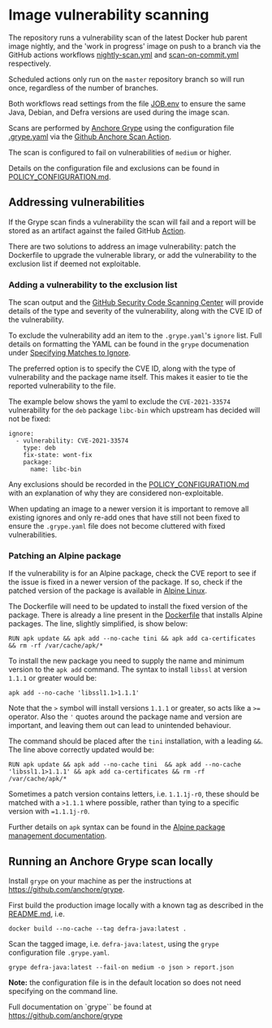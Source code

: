
#  Image vulnerability scanning

The repository runs a vulnerability scan of the latest Docker hub parent image nightly, and the 'work in progress' image on push to a branch via the GitHub actions workflows [nightly-scan.yml](.github/workflows/nightly-scan.yml) and [scan-on-commit.yml](.github/workflows/scan-on-commit.yml) respectively.

Scheduled actions only run on the `master` repository branch so will run once, regardless of the number of branches.

Both workflows read settings from the file [JOB.env](JOB.env) to ensure the same Java, Debian, and Defra versions are used during the image scan.

Scans are performed by [Anchore Grype](https://github.com/anchore/grype) using the configuration file [.grype.yaml](.grype.yaml) via the [Github Anchore Scan Action](https://github.com/anchore/scan-action).

The scan is configured to fail on vulnerabilities of `medium` or higher.

Details on the configuration file and exclusions can be found in [POLICY_CONFIGURATION.md](POLICY_CONFIGURATION.md).

## Addressing vulnerabilities

If the Grype scan finds a vulnerability the scan will fail and a report will be stored as an artifact against the failed GitHub [Action](https://github.com/DEFRA/defra-docker-java/actions).

There are two solutions to address an image vulnerability: patch the Dockerfile to upgrade the vulnerable library, or add the vulnerability to the exclusion list if deemed not exploitable.

### Adding a vulnerability to the exclusion list

The scan output and the [GitHub Security Code Scanning Center](https://github.com/DEFRA/defra-docker-java/security/code-scanning) will provide details of the type and severity of the vulnerability, along with the CVE ID of the vulnerability.

To exclude the vulnerability add an item to the `.grype.yaml`'s `ignore` list. Full details on formatting the YAML can be found in the `grype` documenation under [Specifying Matches to Ignore](https://github.com/anchore/grype#specifying-matches-to-ignore).

The preferred option is to specify the CVE ID, along with the type of vulnerability and the package name itself. This makes it easier to tie the reported vulnerability to the file.

The example below shows the yaml to exclude the `CVE-2021-33574` vulnerability for the `deb` package `libc-bin` which upstream  has decided will not be fixed:
```
ignore:
  - vulnerability: CVE-2021-33574
    type: deb
    fix-state: wont-fix
    package:
      name: libc-bin
```

Any exclusions should be recorded in the [POLICY_CONFIGURATION.md](POLICY_CONFIGURATION.md) with an explanation of why they are considered non-exploitable.

When updating an image to a newer version it is important to remove all existing ignores and only re-add ones that have still not been fixed to ensure the `.grype.yaml` file does not become cluttered with fixed vulnerabilities.

### Patching an Alpine package

If the vulnerability is for an Alpine package, check the CVE report to see if the issue is fixed in a newer version of the package. If so, check if the patched version of the package is available in [Alpine Linux](https://pkgs.alpinelinux.org/packages).

The Dockerfile will need to be updated to install the fixed version of the package.
There is already a line present in the [Dockerfile](./Dockerfile) that installs Alpine packages. The line, slightly simplified, is show below:

```
RUN apk update && apk add --no-cache tini && apk add ca-certificates && rm -rf /var/cache/apk/*
``` 

To install the new package you need to supply the name and minimum version to the `apk add` command. The syntax to install `libssl` at version `1.1.1` or greater would be:

```
apk add --no-cache 'libssl1.1>1.1.1'
```

Note that the `>` symbol will install versions `1.1.1` or greater, so acts like a `>=` operator. Also the `'` quotes around the package name and version are important, and leaving them out can lead to unintended behaviour.

The command should be placed after the `tini` installation, with a leading `&&`. The line above correctly updated would be:
```
RUN apk update && apk add --no-cache tini  && apk add --no-cache 'libssl1.1>1.1.1' && apk add ca-certificates && rm -rf /var/cache/apk/*
```
Sometimes a patch version contains letters, i.e. `1.1.1j-r0`, these should be matched with a `>1.1.1` where possible, rather than tying to a specific version with `=1.1.1j-r0`.

Further details on `apk` syntax can be found in the [Alpine package management documentation](https://wiki.alpinelinux.org/wiki/Alpine_Linux_package_management).

## Running an Anchore Grype scan locally

Install `grype` on your machine as per the instructions at https://github.com/anchore/grype.

First build the production image locally with a known tag as described in the [README.md](README.md), i.e.
```
docker build --no-cache --tag defra-java:latest .
```

Scan the tagged image, i.e. `defra-java:latest`, using  the `grype` configuration file `.grype.yaml`. 
```
grype defra-java:latest --fail-on medium -o json > report.json
```
**Note:** the configuration file is in the default location so does not need specifying on the command line.

Full documentation on `grype`` be found at https://github.com/anchore/grype
